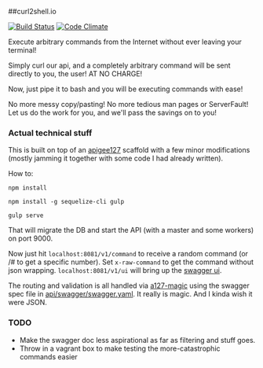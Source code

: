 ##curl2shell.io

[![Build Status](https://travis-ci.org/maclennann/curl2shell.io.svg?branch=master)](https://travis-ci.org/maclennann/curl2shell.io)
[![Code Climate](https://codeclimate.com/github/maclennann/curl2shell.io/badges/gpa.svg)](https://codeclimate.com/github/maclennann/curl2shell.io)

Execute arbitrary commands from the Internet without ever leaving your terminal!

Simply curl our api, and a completely arbitrary command will be sent directly to you,
the user! AT NO CHARGE!

Now, just pipe it to bash and you will be executing commands with ease!

No more messy copy/pasting! No more tedious man pages or ServerFault! Let us
do the work for you, and we'll pass the savings on to you!

### Actual technical stuff

This is built on top of an [apigee127](https://github.com/apigee-127/a127) scaffold with a few minor modifications
(mostly jamming it together with some code I had already written).

How to:

`npm install`

`npm install -g sequelize-cli gulp`

`gulp serve`

That will migrate the DB and start the API (with a master and some workers) on port 9000.

Now just hit `localhost:8081/v1/command` to receive a random command (or /# to get a specific number).
Set `x-raw-command` to get the command without json wrapping. `localhost:8081/v1/ui` will bring up the [swagger ui](https://github.com/swagger-api/swagger-ui).

The routing and validation is all handled via [a127-magic](https://github.com/apigee-127/magic) using the
swagger spec file in [api/swagger/swagger.yaml](api/swagger/swagger.yaml). It really is magic. And I kinda wish it
were JSON.

### TODO
* Make the swagger doc less aspirational as far as filtering and stuff goes.
* Throw in a vagrant box to make testing the more-catastrophic commands easier
